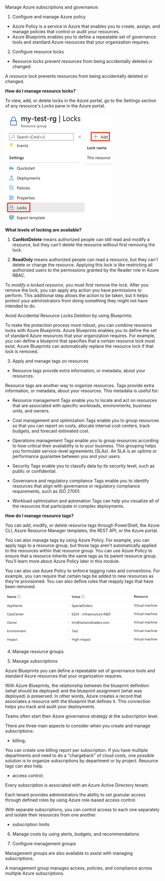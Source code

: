 Manage Azure subscriptions and governance:	

1. Configure and manage Azure policy


- Azure Policy is a service in Azure that enables you to create, assign, and manage policies that control or audit your resources.
- Azure Blueprints enables you to define a repeatable set of governance tools and standard Azure resources that your organization requires.

2. Configure resource locks

- Resource locks prevent resources from being accidentally deleted or changed.

A *resource lock* prevents resources from being accidentally deleted or changed.

**How do I manage resource locks?**

To view, add, or delete locks in the Azure portal, go to the Settings section of any resource's Locks pane in the Azure portal.

![Resource Locks](../../../../00_includes/RSLocks.png)

**What levels of locking are available?**



1. **CanNotDelete** means authorized people can still read and modify a resource, but they can't delete the resource without first removing the lock.

2. **ReadOnly** means authorized people can read a resource, but they can't delete or change the resource. Applying this lock is like restricting all authorized users to the permissions granted by the Reader role in Azure RBAC.

To *modify a locked resource*, you must first remove the lock. After you remove the lock, you can apply any action you have permissions to perform. This additional step allows the action to be taken, but it helps protect your administrators from doing something they might not have intended to do.

Avoid Accidental Resource Locks Deletion by using Blueprints:

To make the protection process more robust, you can combine resource locks with Azure Blueprints. Azure Blueprints enables you to define the set of standard Azure resources that your organization requires. For example, you can define a blueprint that specifies that a certain resource lock must exist. Azure Blueprints can automatically replace the resource lock if that lock is removed.

3. Apply and manage tags on resources

- Resource tags provide extra information, or metadata, about your resources.

Resource tags are another way to organize resources. Tags provide extra information, or metadata, about your resources. This metadata is useful for:

- Resource management Tags enable you to locate and act on resources that are associated with specific workloads, environments, business units, and owners.

- Cost management and optimization Tags enable you to group resources so that you can report on costs, allocate internal cost centers, track budgets, and forecast estimated cost.

- Operations management Tags enable you to group resources according to how critical their availability is to your business. This grouping helps you formulate service-level agreements (SLAs). An SLA is an uptime or performance guarantee between you and your users.

- Security Tags enable you to classify data by its security level, such as public or confidential.

- Governance and regulatory compliance Tags enable you to identify resources that align with governance or regulatory compliance requirements, such as ISO 27001. 

- Workload optimization and automation Tags can help you visualize all of the resources that participate in complex deployments. 

**How do I manage resource tags?**

You can add, modify, or delete resource tags through PowerShell, the Azure CLI, Azure Resource Manager templates, the REST API, or the Azure portal.

You can also manage tags by using Azure Policy. For example, you can apply tags to a resource group, but those tags aren't automatically applied to the resources within that resource group. You can use Azure Policy to ensure that a resource inherits the same tags as its parent resource group. You'll learn more about Azure Policy later in this module.

You can also use Azure Policy to enforce tagging rules and conventions. For example, you can require that certain tags be added to new resources as they're provisioned. You can also define rules that reapply tags that have been removed.

![Tags example](../../../../00_includes/TagsEg.png)

4. Manage resource groups


5. Manage subscriptions

 Azure Blueprints you can define a repeatable set of governance tools and standard Azure resources that your organization requires.

 With Azure Blueprints, the relationship between the blueprint definition (what should be deployed) and the blueprint assignment (what was deployed) is preserved. In other words, Azure creates a record that associates a resource with the blueprint that defines it. This connection helps you track and audit your deployments.

 Teams often start their Azure governance strategy at the subscription level. 
 
 There are three main aspects to consider when you create and manage subscriptions: 
 - billing;  

You can create one billing report per subscription. If you have multiple departments and need to do a "chargeback" of cloud costs, one possible solution is to organize subscriptions by department or by project.
Resource tags can also help. 

 - access control;

 Every subscription is associated with an Azure Active Directory tenant. 
 
 Each tenant provides administrators the ability to set granular access through defined roles by using Azure role-based access control.

With separate subscriptions, you can control access to each one separately and isolate their resources from one another.

 - subscription limits



6. Manage costs by using alerts, budgets, and recommendations


7. Configure management groups

Management groups are also available to assist with managing subscriptions. 

A management group manages access, policies, and compliance across multiple Azure subscriptions. 